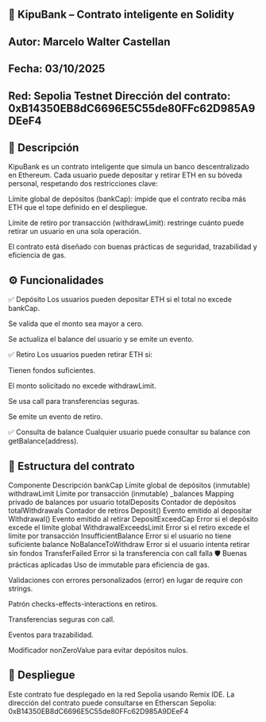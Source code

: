 ## 🏦 KipuBank – Contrato inteligente en Solidity
## Autor: Marcelo Walter Castellan 
## Fecha: 03/10/2025 
## Red: Sepolia Testnet Dirección del contrato: 0xB14350EB8dC6696E5C55de80FFc62D985A9DEeF4

## 📌 Descripción
KipuBank es un contrato inteligente que simula un banco descentralizado en Ethereum. Cada usuario puede depositar y retirar ETH en su bóveda personal, respetando dos restricciones clave:

Límite global de depósitos (bankCap): impide que el contrato reciba más ETH que el tope definido en el despliegue.

Límite de retiro por transacción (withdrawLimit): restringe cuánto puede retirar un usuario en una sola operación.

El contrato está diseñado con buenas prácticas de seguridad, trazabilidad y eficiencia de gas.

## ⚙️ Funcionalidades
✅ Depósito
Los usuarios pueden depositar ETH si el total no excede bankCap.

Se valida que el monto sea mayor a cero.

Se actualiza el balance del usuario y se emite un evento.

✅ Retiro
Los usuarios pueden retirar ETH si:

Tienen fondos suficientes.

El monto solicitado no excede withdrawLimit.

Se usa call para transferencias seguras.

Se emite un evento de retiro.

✅ Consulta de balance
Cualquier usuario puede consultar su balance con getBalance(address).

## 🧱 Estructura del contrato
  Componente	Descripción
  bankCap	Límite global de depósitos (inmutable)
  withdrawLimit	Límite por transacción (inmutable)
  _balances	Mapping privado de balances por usuario
  totalDeposits	Contador de depósitos
  totalWithdrawals	Contador de retiros
  Deposit()	Evento emitido al depositar
  Withdrawal()	Evento emitido al retirar
  DepositExceedCap	Error si el depósito excede el límite global
  WithdrawalExceedsLimit	Error si el retiro excede el límite por transacción
  InsufficientBalance	Error si el usuario no tiene suficiente balance
  NoBalanceToWithdraw	Error si el usuario intenta retirar sin fondos
  TransferFailed	Error si la transferencia con call falla
  🛡️ Buenas prácticas aplicadas
  Uso de immutable para eficiencia de gas.

Validaciones con errores personalizados (error) en lugar de require con strings.

Patrón checks-effects-interactions en retiros.

Transferencias seguras con call.

Eventos para trazabilidad.

Modificador nonZeroValue para evitar depósitos nulos.

## 🚀 Despliegue
Este contrato fue desplegado en la red Sepolia usando Remix IDE. 
La dirección del contrato puede consultarse en Etherscan Sepolia:
0xB14350EB8dC6696E5C55de80FFc62D985A9DEeF4


